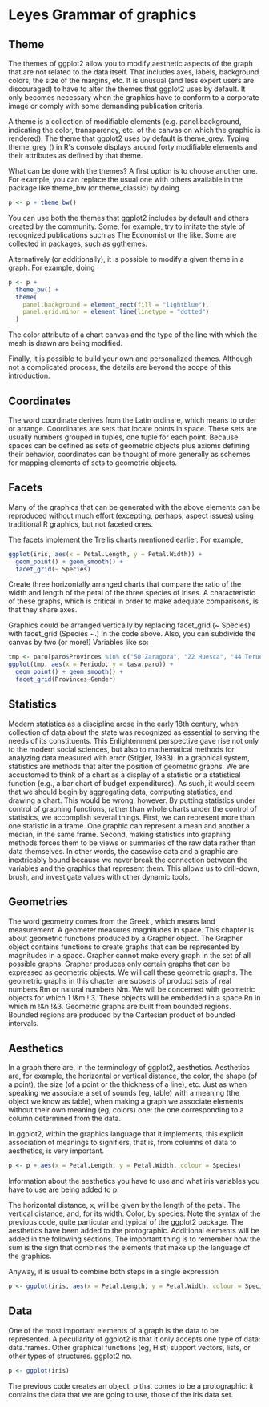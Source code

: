 # Leyes Grammar of graphics

## Theme

The themes of ggplot2 allow you to modify aesthetic aspects of the graph that are not related to the data itself. That includes axes, labels, background colors, the size of the margins, etc. It is unusual (and less expert users are discouraged) to have to alter the themes that ggplot2 uses by default. It only becomes necessary when the graphics have to conform to a corporate image or comply with some demanding publication criteria.

A theme is a collection of modifiable elements (e.g. panel.background, indicating the color, transparency, etc. of the canvas on which the graphic is rendered). The theme that ggplot2 uses by default is theme_grey. Typing theme_grey () in R's console displays around forty modifiable elements and their attributes as defined by that theme.

What can be done with the themes? A first option is to choose another one. For example, you can replace the usual one with others available in the package like theme_bw (or theme_classic) by doing.

```R
p <- p + theme_bw()
```

You can use both the themes that ggplot2 includes by default and others created by the community. Some, for example, try to imitate the style of recognized publications such as The Economist or the like. Some are collected in packages, such as ggthemes.

Alternatively (or additionally), it is possible to modify a given theme in a graph. For example, doing

```R
p <- p + 
  theme_bw() + 
  theme(
    panel.background = element_rect(fill = "lightblue"),
    panel.grid.minor = element_line(linetype = "dotted")
  )
```

The color attribute of a chart canvas and the type of the line with which the mesh is drawn are being modified.

Finally, it is possible to build your own and personalized themes. Although not a complicated process, the details are beyond the scope of this introduction.

## Coordinates

The word coordinate derives from the Latin ordinare, which means to order
or arrange. Coordinates are sets that locate points in space. These sets are usually numbers grouped in tuples, one tuple for each point. Because spaces can
be defined as sets of geometric objects plus axioms defining their behavior,
coordinates can be thought of more generally as schemes for mapping elements of sets to geometric objects. 

## Facets


Many of the graphics that can be generated with the above elements can be reproduced without much effort (excepting, perhaps, aspect issues) using traditional R graphics, but not faceted ones.

The facets implement the Trellis charts mentioned earlier. For example,

```R
ggplot(iris, aes(x = Petal.Length, y = Petal.Width)) + 
  geom_point() + geom_smooth() + 
  facet_grid(~ Species)
```

Create three horizontally arranged charts that compare the ratio of the width and length of the petal of the three species of irises. A characteristic of these graphs, which is critical in order to make adequate comparisons, is that they share axes.

Graphics could be arranged vertically by replacing facet_grid (~ Species) with facet_grid (Species ~.) In the code above. Also, you can subdivide the canvas by two (or more!) Variables like so:

```R
tmp <- paro[paro$Provinces %in% c("50 Zaragoza", "22 Huesca", "44 Teruel"),]
ggplot(tmp, aes(x = Periodo, y = tasa.paro)) +
  geom_point() + geom_smooth() + 
  facet_grid(Provinces~Gender)
```

## Statistics

Modern statistics as a discipline arose in the early
18th century, when collection of data about the state was recognized as essential to serving the needs of its constituents. This Enlightenment perspective
gave rise not only to the modern social sciences, but also to mathematical
methods for analyzing data measured with error (Stigler, 1983). 
In a graphical system, statistics are methods that alter the position of geometric graphs. We are accustomed to think of a chart as a display of a statistic
or a statistical function (e.g., a bar chart of budget expenditures). As such, it
would seem that we should begin by aggregating data, computing statistics,
and drawing a chart. This would be wrong, however. By putting statistics under control of graphing functions, rather than whole charts under the control
of statistics, we accomplish several things. First, we can represent more than
one statistic in a frame. One graphic can represent a mean and another a median, in the same frame. Second, making statistics into graphing methods forces them to be views or summaries of the raw data rather than data themselves.
In other words, the casewise data and a graphic are inextricably bound because
we never break the connection between the variables and the graphics that represent them. This allows us to drill-down, brush, and investigate values with
other dynamic tools. 

## Geometries  

The word geometry comes from the Greek , which means land
measurement. A geometer measures magnitudes in space. This chapter is
about geometric functions produced by a Grapher object. The Grapher object
contains functions to create graphs that can be represented by magnitudes in a
space. Grapher cannot make every graph in the set of all possible graphs. Grapher produces only certain graphs that can be expressed as geometric objects.
We will call these geometric graphs.
The geometric graphs in this chapter are subsets of product sets of real
numbers Rm or natural numbers Nm. We will be concerned with geometric objects for which 1 !&m ! 3. These objects will be embedded in a space Rn
 in which
m !&n !&3. Geometric graphs are built from bounded regions. Bounded regions
are produced by the Cartesian product of bounded intervals. 

## Aesthetics

In a graph there are, in the terminology of ggplot2, aesthetics. Aesthetics are, for example, the horizontal or vertical distance, the color, the shape (of a point), the size (of a point or the thickness of a line), etc. Just as when speaking we associate a set of sounds (eg, table) with a meaning (the object we know as table), when making a graph we associate elements without their own meaning (eg, colors) one: the one corresponding to a column determined from the data.

In ggplot2, within the graphics language that it implements, this explicit association of meanings to signifiers, that is, from columns of data to aesthetics, is very important.

```R
p <- p + aes(x = Petal.Length, y = Petal.Width, colour = Species)
```
Information about the aesthetics you have to use and what iris variables you have to use are being added to p:

The horizontal distance, x, will be given by the length of the petal.
The vertical distance, and, for its width.
Color, by species.
Note the syntax of the previous code, quite particular and typical of the ggplot2 package. The aesthetics have been added to the protographic. Additional elements will be added in the following sections. The important thing is to remember how the sum is the sign that combines the elements that make up the language of the graphics.

Anyway, it is usual to combine both steps in a single expression

```R
p <- ggplot(iris, aes(x = Petal.Length, y = Petal.Width, colour = Species))
```

## Data


One of the most important elements of a graph is the data to be represented. A peculiarity of ggplot2 is that it only accepts one type of data: data.frames. Other graphical functions (eg, Hist) support vectors, lists, or other types of structures. ggplot2 no.

```R
p <- ggplot(iris)
```


The previous code creates an object, p that comes to be a protographic: it contains the data that we are going to use, those of the iris data set.